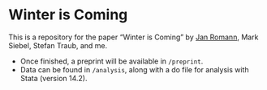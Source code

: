 # Winter is Coming

This is a repository for the paper “Winter is Coming” by [Jan Romann](https://github.com/JKRhb), Mark Siebel, Stefan Traub, and me.

- Once finished, a preprint will be available in `/preprint`.
- Data can be found in `/analysis`, along with a do file for analysis with Stata (version 14.2).
